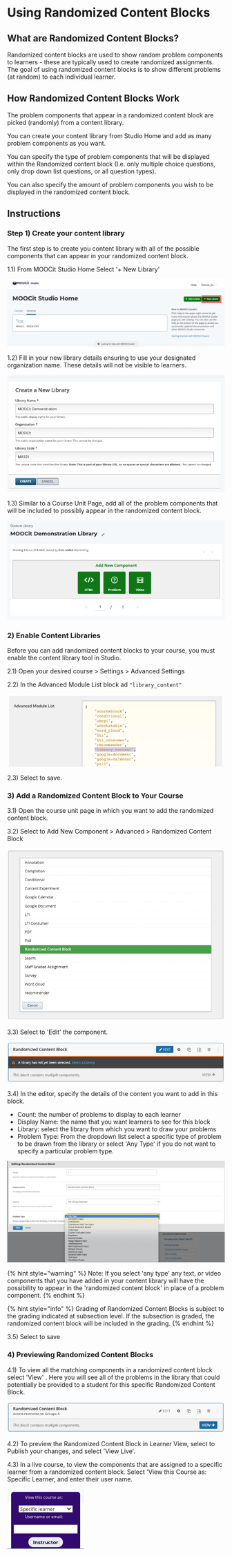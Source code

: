 # Using Randomized Content Blocks

## What are Randomized Content Blocks?&#x20;

Randomized content blocks are used to show random problem components to learners - these are typically used to create randomized assignments. The goal of using randomized content blocks is to show different problems (at random) to each individual learner.&#x20;

## How Randomized Content Blocks Work

The problem components that appear in a randomized content block are picked (randomly) from a content library.&#x20;

You can create your content library from Studio Home and add as many problem components as you want.&#x20;

You can specify the type of problem components that will be displayed within the Randomized content block (I.e. only multiple choice questions, only drop down list questions, or all question types).&#x20;

You can also specify the amount of problem components you wish to be displayed in the randomized content block.&#x20;

## Instructions

### Step 1) Create your content library&#x20;

The first step is to create you content library with all of the possible components that can appear in your randomized content block.&#x20;

1.1) From MOOCit Studio Home Select '+ New Library'

![](<../.gitbook/assets/Screen Shot 2020-09-22 at 21.14.04.png>)

1.2) Fill in your new library details ensuring to use your designated organization name. These details will not be visible to learners.&#x20;

![](<../.gitbook/assets/Screen Shot 2020-09-22 at 21.16.26.png>)

1.3) Similar to a Course Unit Page, add all of the problem components that will be included to possibly appear in the randomized content block.&#x20;

![](<../.gitbook/assets/Screen Shot 2020-09-22 at 21.17.57.png>)

### 2) Enable Content Libraries&#x20;

Before you can add randomized content blocks to your course, you must enable the content library tool in Studio.&#x20;

2.1) Open your desired course > Settings > Advanced Settings

2.2) In the Advanced Module List block ad `"library_content"`&#x20;

![](<../.gitbook/assets/Screen Shot 2020-09-22 at 21.21.34.png>)

2.3) Select to save.&#x20;

### 3) Add a Randomized Content Block to Your Course

3.1) Open the course unit page in which you want to add the randomized content block.&#x20;

3.2) Select to Add New Component > Advanced > Randomized Content Block&#x20;

![](<../.gitbook/assets/Screen Shot 2020-09-22 at 21.50.59.png>)

3.3) Select to 'Edit' the component.&#x20;

![](<../.gitbook/assets/Screen Shot 2020-09-22 at 21.51.42.png>)

3.4) In the editor, specify the details of the content you want to add in this block.&#x20;

* Count: the number of problems to display to each learner&#x20;
* Display Name: the name that you want learners to see for this block
* Library: select the library from which you want to draw your problems&#x20;
* Problem Type: From the dropdown list select a specific type of problem to be drawn from the library or select 'Any Type' if you do not want to specify a particular problem type.&#x20;

![](<../.gitbook/assets/Screen Shot 2020-09-22 at 21.53.11.png>)

{% hint style="warning" %}
Note: If you select 'any type' any text, or video components that you have added in your content library will have the possibility to appear in the 'randomized content block' in place of a problem component.
{% endhint %}

{% hint style="info" %}
Grading of Randomized Content Blocks is subject to the grading indicated at subsection level. If the subsection is graded, the randomized content block will be included in the grading.&#x20;
{% endhint %}

3.5) Select to save

### 4) Previewing Randomized Content Blocks

4.1) To view all the matching components in a randomized content block select 'View' . Here you will see all of the problems in the library that could potentially be provided to a student for this specific Randomized Content Block.&#x20;

![](<../.gitbook/assets/Screen Shot 2020-09-22 at 22.00.40.png>)

4.2) To preview the Randomized Content Block in Learner View, select to Publish your changes, and select 'View Live'.&#x20;

4.3) In a live course, to view the components that are assigned to a specific learner from a randomized content block. Select 'View this Course as: Specific Learner, and enter their user name.&#x20;

![](<../.gitbook/assets/Screen Shot 2020-09-22 at 22.10.36.png>)
